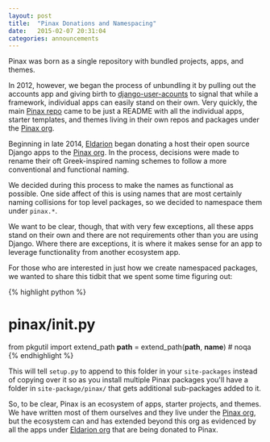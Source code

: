 ```yaml
---
layout: post
title:  "Pinax Donations and Namespacing"
date:   2015-02-07 20:31:04
categories: announcements
---
```

Pinax was born as a single repository with bundled projects, apps, and themes.

In 2012, however, we began the process of unbundling it by pulling out the
accounts app and giving birth to [django-user-acounts][DUA] to signal that while
a framework, individual apps can easily stand on their own. Very quickly, the
main [Pinax repo][pinax-repo] came to be just a README with all the individual
apps, starter templates, and themes living in their own repos and packages under
the [Pinax org][pinax-org].

Beginning in late 2014, [Eldarion][eldarion.com] began donating a host their
open source Django apps to the [Pinax org][pinax-org]. In the process, decisions
were made to rename their oft Greek-inspired naming schemes to follow a more
conventional and functional naming.

We decided during this process to make the names as functional as possible. One
side affect of this is using names that are most certainly naming collisions for
top level packages, so we decided to namespace them under `pinax.*`.

We want to be clear, though, that with very few exceptions, all these apps
stand on their own and there are not requirements other than you are using
Django. Where there are exceptions, it is where it makes sense for an app to
leverage functionality from another ecosystem app.

For those who are interested in just how we create namespaced packages, we
wanted to share this tidbit that we spent some time figuring out:

{% highlight python %}
# pinax/__init__.py
from pkgutil import extend_path
__path__ = extend_path(__path__, __name__)  # noqa
{% endhighlight %}

This will tell `setup.py` to append to this folder in your `site-packages`
instead of copying over it so as you install multiple Pinax packages you'll have
a folder in `site-package/pinax/` that gets additional sub-packages added to it.

So, to be clear, Pinax is an ecosystem of apps, starter projects, and themes. We
have written most of them ourselves and they live under the [Pinax org][pinax-org],
but the ecosystem can and has extended beyond this org as evidenced by all the
apps under [Eldarion org][eldarion-org] that are being donated to Pinax.


[pinax-org]:    https://github.com/pinax/
[DUA]:     https://github.com/pinax/django-user-accounts/
[eldarion-org]: https://github.com/eldarion/
[pinax-repo]:  https://github.com/pinax/pinax/
[eldarion.com]: http://eldarion.com

